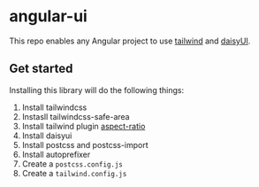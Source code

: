 # angular-ui

This repo enables any Angular project to use [tailwind]([url](https://tailwindcss.com/)) and [daisyUI]([url](https://daisyui.com/)).

## Get started

Installing this library will do the following things:

1. Install tailwindcss
2. Instasll tailwindcss-safe-area
3. Install tailwind plugin [aspect-ratio]([url](https://tailwindcss.com/docs/aspect-ratio))
4. Install daisyui
5. Install postcss and postcss-import
6. Install autoprefixer
7. Create a `postcss.config.js`
8. Create a `tailwind.config.js`
